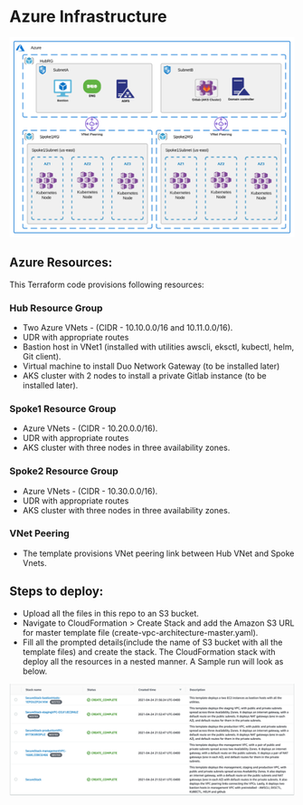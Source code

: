 # Azure Infrastructure
![alt text](https://github.com/cisco-security/Cisco-Validated-Designs/blob/master/safe-cloud-caas-azure/images/Azure-Infra-0.svg)

## Azure Resources:  
This Terraform code provisions following resources:   
### Hub Resource Group
  - Two Azure VNets - (CIDR - 10.10.0.0/16 and 10.11.0.0/16).
  - UDR with appropriate routes
  - Bastion host in VNet1 (installed with utilities awscli, eksctl, kubectl, helm, Git client).
  - Virtual machine to install Duo Network Gateway (to be installed later)
  - AKS cluster with 2 nodes to install a private Gitlab instance (to be installed later).

### Spoke1 Resource Group
  - Azure VNets - (CIDR - 10.20.0.0/16).
  - UDR with appropriate routes
  - AKS cluster with three nodes in three availability zones.

### Spoke2 Resource Group
  - Azure VNets - (CIDR - 10.30.0.0/16).
  - UDR with appropriate routes
  - AKS cluster with three nodes in three availability zones.

### VNet Peering
  - The template provisions VNet peering link between Hub VNet and Spoke Vnets.

## Steps to deploy:  
  - Upload all the files in this repo to an S3 bucket.  
  - Navigate to CloudFormation > Create Stack and add the Amazon S3 URL for master template file (create-vpc-architecture-master.yaml).  
  - Fill all the prompted details(include the name of S3 bucket with all the template files) and create the stack. The CloudFormation stack with deploy all the resources in a nested manner. A Sample run will look as below.  

![alt text](https://github.com/amansin0504/aws-cloudnative-cvd/blob/main/aws-vpc-infrastructure/Images/cfmstack.png)
